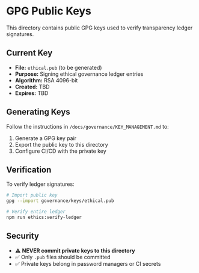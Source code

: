 # GPG Public Keys

This directory contains public GPG keys used to verify transparency ledger signatures.

## Current Key

- **File:** `ethical.pub` (to be generated)
- **Purpose:** Signing ethical governance ledger entries
- **Algorithm:** RSA 4096-bit
- **Created:** TBD
- **Expires:** TBD

## Generating Keys

Follow the instructions in `/docs/governance/KEY_MANAGEMENT.md` to:

1. Generate a GPG key pair
2. Export the public key to this directory
3. Configure CI/CD with the private key

## Verification

To verify ledger signatures:

```bash
# Import public key
gpg --import governance/keys/ethical.pub

# Verify entire ledger
npm run ethics:verify-ledger
```

## Security

- ⚠️ **NEVER commit private keys to this directory**
- ✅ Only `.pub` files should be committed
- ✅ Private keys belong in password managers or CI secrets
